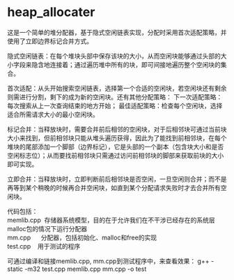 # heap_allocater
这是一个简单的堆分配器，基于隐式空闲链表实现，分配时采用首次适配策略，并使用了立即边界标记合并方式。

隐式空闲链表：在每个堆块头部中保存该块的大小，从而空闲块能够通过头部的大小字段来隐含地连接着；通过遍历堆中所有的块，即可间接地遍历整个空闲块的集合。

首次适配：从头开始搜索空闲链表，选择第一个合适的空闲块，若空闲块还有剩余则需进行分割，剩下的成为新的空闲块。还有其他分配策略：
  下一次适配策略：每次搜索从上一次查询结束的地方开始；
  最佳适配策略：检查每个空闲块，选择适合所需请求大小的最小空闲块。
  
标记合并：当释放块时，需要合并前后相邻的空闲块，对于后相邻块可通过当前块大小来找到，但前相邻块只能从堆头遍历获得，因此为了能找到前相邻块，在每个堆块的尾部添加一个脚部（边界标记），它是头部的一个副本（包含块大小和是否空闲标志位）；从而要找前相邻块只需通过访问前相邻块的脚部来获取前块的大小即可实现。

立即合并：当释放块时，立即判断前后相邻块是否空闲，一旦空闲则合并；而不是再等到某个稍晚的时候再合并空闲块，如直到某个分配请求失败时才去合并所有空闲块。

代码包括：    
memlib.cpp  存储器系统模型，目的在于允许我们在不干涉已经存在的系统层malloc包的情况下运行分配器         
mm.cpp      分配器，包括初始化、malloc和free的实现     
test.cpp    用于测试的程序     


可通过编译和链接memlib.cpp, mm.cpp到测试程序中，来查看效果：
g++ -static -m32 test.cpp memlib.cpp mm.cpp -o test

